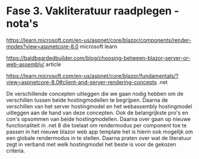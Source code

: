# Fase 3. Vakliteratuur raadplegen - nota's

https://learn.microsoft.com/en-us/aspnet/core/blazor/components/render-modes?view=aspnetcore-8.0 microsoft learn

https://baldbeardedbuilder.com/blog/choosing-between-blazor-server-or-web-assembly/ article

https://learn.microsoft.com/en-us/aspnet/core/blazor/fundamentals/?view=aspnetcore-8.0#client-and-server-rendering-concepts .net

De verschillende concepten uitleggen die we gaan nodig hebben om de verschillen tussen beide hostingmodellen te begrijpen. Daarna de verschillen van het server hostingmodel en het webassembly hostingmodel uitleggen aan de hand van deze concepten. Ook de belangrijkste pro's en con's opsommen van beide hostingmodellen. Daarna over gaan op nieuwe functionaliteit in .net 8 die toelaat om rendermodus per component toe te passen in het nieuwe blazor web app template het is hierin ook mogelijk om een globale rendermodus in te stellen. Daarna praten over wat de literatuur zegt in verband met welk hostingmodel het beste is voor de gekozen criteria.
